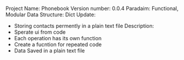 Project Name: Phonebook
Version number: 0.0.4
Paradaim: Functional, Modular
Data Structure: Dict
Update:
* Storing contacts permently in a plain text file
Description:
* Sperate ui from code 
* Each operation has its own function
* Create a fucntion for repeated code
* Data Saved in a plain text file